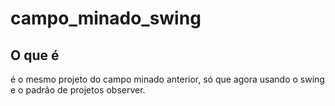 # campo_minado_swing
## O que é
é o mesmo projeto do campo minado anterior, só que agora usando o swing e o padrão de projetos observer.
